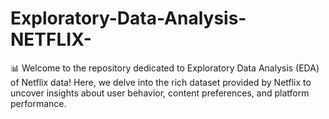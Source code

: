 # Exploratory-Data-Analysis-NETFLIX-
📊 Welcome to the repository dedicated to Exploratory Data Analysis (EDA) of Netflix data! Here, we delve into the rich dataset provided by Netflix to uncover insights about user behavior, content preferences, and platform performance. 
